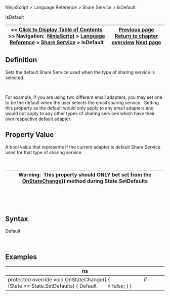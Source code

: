 ﻿


NinjaScript \> Language Reference \> Share Service \> IsDefault






















IsDefault







| \<\< [Click to Display Table of Contents](isdefault.md) \>\> **Navigation:**     [NinjaScript](ninjascript.md) \> [Language Reference](language_reference_wip.md) \> [Share Service](share_service.md) \> IsDefault | [Previous page](isconfigured.md) [Return to chapter overview](share_service.md) [Next page](isimageattachmentsupported.md) |
| --- | --- |











## Definition


Sets the default Share Service used when the type of sharing service is selected. 


 


For example, if you are using two different email adapters, you may set one to be the default when the user selects the email sharing service.  Setting this property as the default would only apply to any email adapters and would not apply to any other types of sharing services which have their own respective default adapter.  


## 


## Property Value


A bool value that represents if the current adapter is default Share Service used for that type of sharing service.


 




| Warning:  This property should ONLY bet set from the [OnStateChange()](onstatechange.md) method during State.SetDefaults |
| --- |



 


 


## Syntax


Default


 


## 


## Examples




| ns |
| --- |
| protected override void OnStateChange() {                         if (State \=\= State.SetDefaults) { Default        \= false; } } |









